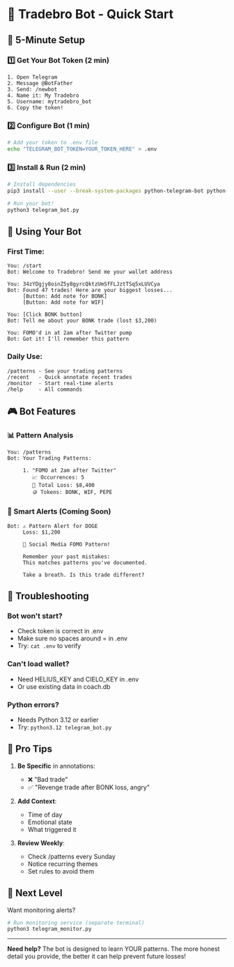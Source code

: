 # 🏥 Tradebro Bot - Quick Start

## 🎯 5-Minute Setup

### 1️⃣ Get Your Bot Token (2 min)
```
1. Open Telegram
2. Message @BotFather
3. Send: /newbot
4. Name it: My Tradebro
5. Username: mytradebro_bot
6. Copy the token!
```

### 2️⃣ Configure Bot (1 min)
```bash
# Add your token to .env file
echo "TELEGRAM_BOT_TOKEN=YOUR_TOKEN_HERE" > .env
```

### 3️⃣ Install & Run (2 min)
```bash
# Install dependencies
pip3 install --user --break-system-packages python-telegram-bot python-dotenv

# Run your bot!
python3 telegram_bot.py
```

## 💬 Using Your Bot

### First Time:
```
You: /start
Bot: Welcome to Tradebro! Send me your wallet address

You: 34zYDgjy8oinZ5y8gyrcQktzUmSfFLJztTSq5xLUVCya
Bot: Found 47 trades! Here are your biggest losses...
     [Button: Add note for BONK]
     [Button: Add note for WIF]

You: [Click BONK button]
Bot: Tell me about your BONK trade (lost $3,200)

You: FOMO'd in at 2am after Twitter pump
Bot: Got it! I'll remember this pattern
```

### Daily Use:
```
/patterns - See your trading patterns
/recent   - Quick annotate recent trades  
/monitor  - Start real-time alerts
/help     - All commands
```

## 🎮 Bot Features

### 📊 Pattern Analysis
```
You: /patterns
Bot: Your Trading Patterns:
     
     1. "FOMO at 2am after Twitter"
        📈 Occurrences: 5
        💸 Total Loss: $8,400
        🪙 Tokens: BONK, WIF, PEPE
```

### 🚨 Smart Alerts (Coming Soon)
```
Bot: ⚠️ Pattern Alert for DOGE
     Loss: $1,200
     
     🔴 Social Media FOMO Pattern!
     
     Remember your past mistakes:
     This matches patterns you've documented.
     
     Take a breath. Is this trade different?
```

## 🐛 Troubleshooting

### Bot won't start?
- Check token is correct in .env
- Make sure no spaces around = in .env
- Try: `cat .env` to verify

### Can't load wallet?
- Need HELIUS_KEY and CIELO_KEY in .env
- Or use existing data in coach.db

### Python errors?
- Needs Python 3.12 or earlier
- Try: `python3.12 telegram_bot.py`

## 🎯 Pro Tips

1. **Be Specific** in annotations:
   - ❌ "Bad trade"
   - ✅ "Revenge trade after BONK loss, angry"

2. **Add Context**:
   - Time of day
   - Emotional state
   - What triggered it

3. **Review Weekly**:
   - Check /patterns every Sunday
   - Notice recurring themes
   - Set rules to avoid them

## 🚀 Next Level

Want monitoring alerts?
```bash
# Run monitoring service (separate terminal)
python3 telegram_monitor.py
```

---

**Need help?** The bot is designed to learn YOUR patterns. The more honest detail you provide, the better it can help prevent future losses! 